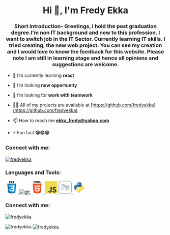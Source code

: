 <h1 align="center">Hi 👋, I'm Fredy Ekka</h1>
<h3 align="center">Short introduction- Greetings, I hold the post graduation degree.I'm non IT background and new to this profession. I want to switch job in the IT Sector. Currently learning IT skills. I tried creating, the new web project. You can see my creation and I would love to know the feedback for this website. Please note I am still in learning stage and hence all opinions and suggestions are welcome.</h3>




- 🌱 I’m currently learning **react**

- 👯 I’m looking **new opportunity**

- 🤝 I’m looking for **work with teamwork**

- 👨‍💻 All of my projects are available at [https://github.com/fredyekka](https://github.com/fredyekka)

- 📫 How to reach me **ekka_fredy@yahoo.com**

- ⚡ Fun fact **😎😎😎**

<h3 align="left">Connect with me:</h3>
<p align="left">
<a href="https://linkedin.com/in/fredyekka" target="blank"><img align="center" src="https://raw.githubusercontent.com/rahuldkjain/github-profile-readme-generator/master/src/images/icons/Social/linked-in-alt.svg" alt="fredyekka" height="30" width="40" /></a>
</p>

<h3 align="left">Languages and Tools:</h3>
<p align="left"> <a href="https://www.w3schools.com/css/" target="_blank" rel="noreferrer"> <img src="https://raw.githubusercontent.com/devicons/devicon/master/icons/css3/css3-original-wordmark.svg" alt="css3" width="40" height="40"/> </a> <a href="https://git-scm.com/" target="_blank" rel="noreferrer"> <img src="https://www.vectorlogo.zone/logos/git-scm/git-scm-icon.svg" alt="git" width="40" height="40"/> </a> <a href="https://www.w3.org/html/" target="_blank" rel="noreferrer"> <img src="https://raw.githubusercontent.com/devicons/devicon/master/icons/html5/html5-original-wordmark.svg" alt="html5" width="40" height="40"/> </a> <a href="https://developer.mozilla.org/en-US/docs/Web/JavaScript" target="_blank" rel="noreferrer"> <img src="https://raw.githubusercontent.com/devicons/devicon/master/icons/javascript/javascript-original.svg" alt="javascript" width="40" height="40"/> </a> <a href="https://www.photoshop.com/en" target="_blank" rel="noreferrer"> <img src="https://raw.githubusercontent.com/devicons/devicon/master/icons/photoshop/photoshop-line.svg" alt="photoshop" width="40" height="40"/> </a> <a href="https://www.python.org" target="_blank" rel="noreferrer"> <img src="https://raw.githubusercontent.com/devicons/devicon/master/icons/python/python-original.svg" alt="python" width="40" height="40"/> </a> </p>

<h3 align="left">Connect with me:</h3>
<p align="left">
</p>

<p><img align="center" src="https://github-readme-streak-stats.herokuapp.com/?user=fredyekka&" alt="fredyekka" /></p>

<p><img align="left" src="https://github-readme-stats.vercel.app/api/top-langs?username=fredyekka&show_icons=true&locale=en&layout=compact" alt="fredyekka" /></p>

<p>&nbsp;<img align="center" src="https://github-readme-stats.vercel.app/api?username=fredyekka&show_icons=true&locale=en" alt="fredyekka" /></p>
